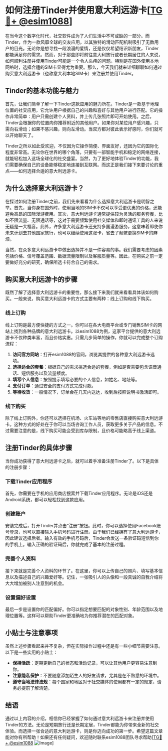 # 如何注册Tinder并使用意大利远游卡[[TG💪+ @esim1088](https://t.me/s/esim1088)]

在当今这个数字化时代，社交软件成为了人们生活中不可或缺的一部分。而Tinder，作为一款风靡全球的交友应用，以其独特的滑动匹配机制吸引了无数用户的目光。无论你是想寻找一段浪漫的爱情，还是仅仅希望结识新朋友，Tinder都能满足你的需求。然而，对于那些即将前往意大利旅行或者长期居住的人来说，如何顺利注册并使用Tinder可能是一个令人头疼的问题。特别是在国外使用本地网络时，选择合适的SIM卡显得尤为重要。那么，今天我们就来详细聊聊如何通过购买意大利远游卡（也称意大利本地SIM卡）来注册并使用Tinder。

## Tinder的基本功能与魅力

首先，让我们简单了解一下Tinder这款应用的魅力所在。Tinder是一款基于地理位置的社交应用，它允许用户根据自己的兴趣和喜好与其他用户进行匹配。它的操作非常简单：用户只需创建个人资料，并上传几张照片即可开始使用。之后，Tinder会根据你的位置向你推荐附近的其他用户。如果你对某位用户感兴趣，只需向右滑动；如果不感兴趣，则向左滑动。当双方都对彼此表示好感时，你们就可以开始聊天了。

Tinder之所以如此受欢迎，不仅因为它操作简便、界面友好，还因为它的国际化程度非常高。无论你在世界的哪个角落，只要有一部智能手机和稳定的网络连接，就能轻松加入这场全球化的社交盛宴。当然，为了更好地体验Tinder的功能，我们需要确保自己的设备能够稳定地连接到互联网。而这正是我们接下来要讨论的重点——如何选择合适的意大利远游卡。

## 为什么选择意大利远游卡？

在探讨如何注册Tinder之前，我们先来看看为什么选择意大利远游卡是明智之举。首先，当你身在国外时，使用当地的SIM卡不仅可以享受更优惠的价格，还能避免高昂的国际漫游费用。其次，意大利远游卡通常提供较为灵活的服务套餐，比如不限流量、无限通话等，这对于需要频繁使用社交媒体和即时通讯工具的人来说无疑是一大福音。此外，许多意大利远游卡还支持多国漫游服务，这意味着即使你未来计划去其他国家旅行，也可以继续使用这张卡，省去了频繁更换SIM卡的麻烦。

当然，在众多意大利远游卡中做出选择并不是一件容易的事。我们需要考虑的因素包括价格、信号覆盖范围、数据流量限制以及客服质量等。因此，在购买之前一定要做好充分的研究，确保所选卡符合自己的需求。

## 购买意大利远游卡的步骤

既然了解了选择意大利远游卡的重要性，那么接下来我们就来看看具体该如何购买。一般来说，购买意大利远游卡的方式主要有两种：线上订购和线下购买。

### 线上订购

线上订购是最方便快捷的方式之一。你可以在各大电商平台或专门销售SIM卡的网站上找到各种品牌的意大利远游卡。以esim1088为例，这家平台提供的意大利远游卡不仅种类丰富，而且价格实惠。只需几步简单的操作，你就可以完成整个订购流程：

1. **访问官方网站**：打开esim1088的官网，浏览其提供的各种意大利远游卡选项。
2. **选择适合的套餐**：根据自己的需求挑选合适的套餐，例如是否需要包含语音通话、短信服务以及流量额度。
3. **填写个人信息**：按照提示填写必要的个人信息，如姓名、地址等。
4. **支付订单**：通过安全的支付方式完成付款。
5. **等待收货**：一般情况下，订单会在几天内送达，收到后按照说明书激活即可。

### 线下购买

除了线上订购外，你还可以选择在机场、火车站等地的零售店直接购买意大利远游卡。这种方式的好处在于你可以当场咨询工作人员，获取更多关于产品的信息。不过需要注意的是，线下购买可能会受到库存限制，且价格可能略高于线上渠道。

## 注册Tinder的具体步骤

当你成功获得了意大利远游卡之后，就可以着手准备注册Tinder了。以下是具体的注册步骤：

### 下载Tinder应用程序

首先，你需要在手机的应用商店搜索并下载Tinder应用程序。无论是iOS还是Android系统，都可以轻松找到这款应用。

### 创建账户

安装完成后，打开Tinder并点击“注册”按钮。此时，你可以选择使用Facebook账号登录，也可以直接输入手机号码进行注册。由于我们已经拥有了意大利远游卡，因此建议选择后者。输入有效的手机号码后，Tinder会发送一条验证码短信到你的手机上。输入正确的验证码后，你就完成了基本的注册过程。

### 完善个人资料

接下来就是完善个人资料的环节了。在这里，你可以上传自己的照片、填写基本信息以及描述自己的兴趣爱好等。记住，一张吸引人的头像和一段真诚的自我介绍将大大增加被别人注意到的机会。

### 设置偏好设置

最后一步是设置你的匹配偏好。你可以指定想要匹配的对象性别、年龄范围以及地理位置等。这样可以帮助Tinder更准确地为你推荐潜在的匹配对象。

## 小贴士与注意事项

虽然上述步骤看起来并不复杂，但在实际操作过程中还是有一些小细节需要注意。以下是一些实用的小贴士：

- **保持活跃**：定期更新自己的状态和活动记录，可以让其他用户更容易注意到你。
- **注意隐私保护**：不要随意添加陌生人的好友请求，尤其是在不熟悉的环境中。
- **遵守当地法律法规**：每个国家和地区对于社交媒体的使用都有一定的规定，请务必提前了解清楚。

## 结语

通过以上内容的介绍，相信你已经掌握了如何通过意大利远游卡来注册并使用Tinder的方法。无论是短期旅行还是长期定居，Tinder都能为你带来全新的社交体验。而选择一张合适的意大利远游卡，则是你迈向成功的第一步。希望这篇文章能对你有所帮助！如果还有任何疑问，欢迎随时联系esim1088团队寻求帮助[[TG💪+ @esim1088](https://t.me/s/esim1088) ![Image](https://i.postimg.cc/4NQfJmqS/Snipaste-2025-05-13-00-14-12.png)]